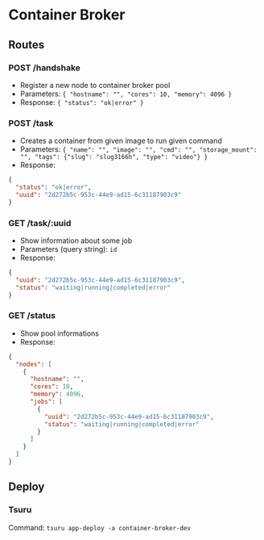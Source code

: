 # Container Broker

## Routes

### POST /handshake
  - Register a new node to container broker pool
  - Parameters: `{ "hostname": "", "cores": 10, "memory": 4096 }`
  - Response:   `{ "status": "ok|error" }`

### POST /task
  - Creates a container from given image to run given command
  - Parameters: `{ "name": "", "image": "", "cmd": "", "storage_mount": "", "tags": {"slug": "slug3166h", "type": "video"} }`
  - Response:
  ```json
  {
    "status": "ok|error",
    "uuid": "2d272b5c-953c-44e9-ad15-6c31187903c9"
  }
  ```

### GET /task/:uuid
  - Show information about some job
  - Parameters (query string): `id`
  - Response:
  ```json
  {
    "uuid": "2d272b5c-953c-44e9-ad15-6c31187903c9",
    "status": "waiting|running|completed|error"
  }
  ```

### GET /status
  - Show pool informations
  - Response:
  ```json
  {
    "nodes": [
      {
        "hostname": "",
        "cores": 10,
        "memory": 4096,
        "jobs": [
          {
            "uuid": "2d272b5c-953c-44e9-ad15-6c31187903c9",
            "status": "waiting|running|completed|error"
          }
        ]
      }
    ]
  }
  ```

## Deploy

### Tsuru
Command: `tsuru app-deploy -a container-broker-dev`











